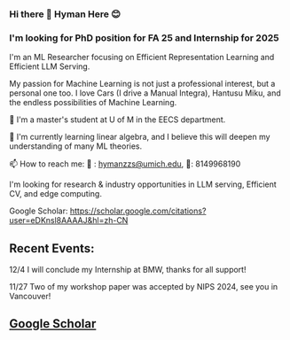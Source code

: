 ### Hi there 👋 Hyman Here 😊

### I'm looking for PhD position for FA 25 and Internship for 2025

I'm an ML Researcher focusing on Efficient Representation Learning and Efficient LLM Serving.

My passion for Machine Learning is not just a professional interest, but a personal one too. I love Cars (I drive a Manual Integra), Hantusu Miku, and the endless possibilities of Machine Learning.

🔭 I'm a master's student at U of M in the EECS department.

🌱 I'm currently learning linear algebra, and I believe this will deepen my understanding of many ML theories.

📫 How to reach me:  📮 : hymanzzs@umich.edu, 📱: 8149968190

I'm looking for research & industry opportunities in LLM serving, Efficient CV, and edge computing.

Google Scholar: https://scholar.google.com/citations?user=eDKnsl8AAAAJ&hl=zh-CN

## Recent Events:

12/4 I will conclude my Internship at BMW, thanks for all support!

11/27 Two of my workshop paper was accepted by NIPS 2024, see you in Vancouver!


## [Google Scholar](https://scholar.google.com/citations?view_op=list_works&hl=zh-CN&hl=zh-CN&user=eDKnsl8AAAAJ)



